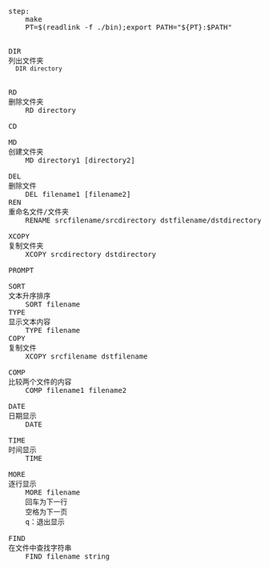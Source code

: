<pre>
step:	
	make
	PT=$(readlink -f ./bin);export PATH="${PT}:$PATH"


DIR
列出文件夹
<code>	DIR directory
</code>
	
RD
删除文件夹
	RD directory
	
CD

MD
创建文件夹
	MD directory1 [directory2]
	
DEL
删除文件
	DEL filename1 [filename2]
REN
重命名文件/文件夹
    RENAME srcfilename/srcdirectory dstfilename/dstdirectory
	
XCOPY
复制文件夹
	XCOPY srcdirectory dstdirectory
	
PROMPT

SORT
文本升序排序
	SORT filename
TYPE
显示文本内容
    TYPE filename
COPY
复制文件
	XCOPY srcfilename dstfilename
	
COMP
比较两个文件的内容
    COMP filename1 filename2

DATE
日期显示
	DATE
	
TIME
时间显示
	TIME
	
MORE
逐行显示
	MORE filename
	回车为下一行
	空格为下一页
	q：退出显示
	
FIND
在文件中查找字符串
	FIND filename string
</pre>

